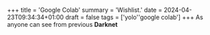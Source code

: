 +++
title = 'Google Colab'
summary = 'Wishlist.'
date = 2024-04-23T09:34:34+01:00
draft = false
tags = ['yolo''google colab']
+++
As anyone can see from previous **Darknet**
